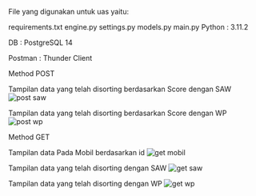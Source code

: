 File yang digunakan untuk uas yaitu:

requirements.txt
engine.py
settings.py
models.py
main.py
Python : 3.11.2

DB : PostgreSQL 14

Postman : Thunder Client

Method POST

Tampilan data yang telah disorting berdasarkan Score dengan SAW
![post saw](https://github.com/rizkysetyaning/UAS_SPK/assets/138572838/fcfa6c0b-62e5-41bb-bef3-a0be80b29a52)


Tampilan data yang telah disorting berdasarkan Score dengan WP
![post wp](https://github.com/rizkysetyaning/UAS_SPK/assets/138572838/76d54a81-61a3-4fc3-bbaa-7b4d50bca1a8)


Method GET

Tampilan data Pada Mobil berdasarkan id
![get mobil](https://github.com/rizkysetyaning/UAS_SPK/assets/138572838/8774abfc-6a2d-4371-ac9d-561d15741f0d)


Tampilan data yang telah disorting dengan SAW
![get saw](https://github.com/rizkysetyaning/UAS_SPK/assets/138572838/1ce614ee-b2d4-47a9-b110-e59f85935835)


Tampilan data yang telah disorting dengan WP
![get wp](https://github.com/rizkysetyaning/UAS_SPK/assets/138572838/7c6d9725-7c56-4382-9ddc-5887e5b9fd34)
